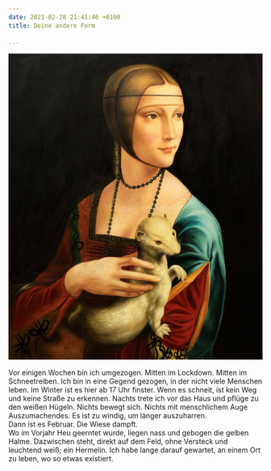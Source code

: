 ```yaml
---
date: 2021-02-28 21:41:46 +0100
title: Deine andere Form

---
```

![](/uploads/hermelin.jpg)

  
Vor einigen Wochen bin ich umgezogen. Mitten im Lockdown. Mitten im Schneetreiben. Ich bin in eine Gegend gezogen, in der nicht viele Menschen leben. Im Winter ist es hier ab 17 Uhr finster. Wenn es schneit, ist kein Weg und keine Straße zu erkennen. Nachts trete ich vor das Haus und pflüge zu den weißen Hügeln. Nichts bewegt sich. Nichts mit menschlichem Auge Auszumachendes. Es ist zu windig, um länger auszuharren.  
Dann ist es Februar. Die Wiese dampft.  
Wo im Vorjahr Heu geerntet wurde, liegen nass und gebogen die gelben Halme. Dazwischen steht, direkt auf dem Feld, ohne Versteck und leuchtend weiß; ein Hermelin. Ich habe lange darauf gewartet, an einem Ort zu leben, wo so etwas existiert.

